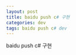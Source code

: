 ```yaml
---
layout: post
title: baidu push c# 구현
categories: dev
tags: baidu push c# dev
---
```


baidu push c# 구현
